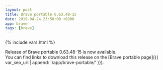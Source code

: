 ```yaml
---
layout: post
title: Brave portable 0.63.48-15
date: 2019-04-24 23:58:00 +0200
app: brave
tags: [brave]
---
```

{% include vars.html %}

Release of Brave portable 0.63.48-15 is now available.<br />
You can find links to download this release on the [Brave portable page]({{ var_seo_url | append: '/app/brave-portable/' }}).